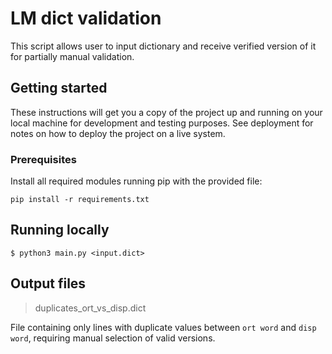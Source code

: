 # LM dict validation

This script allows user to input dictionary and receive verified version of it for partially manual validation.


## Getting started

These instructions will get you a copy of the project up and running on your local machine for development and testing purposes. See deployment for notes on how to deploy the project on a live system.

### Prerequisites

Install all required modules running pip with the provided file:

```
pip install -r requirements.txt
```

## Running locally

```
$ python3 main.py <input.dict>
```

## Output files

> duplicates_ort_vs_disp.dict

File containing only lines with duplicate values between `ort word` and `disp word`, requiring manual selection of valid versions.